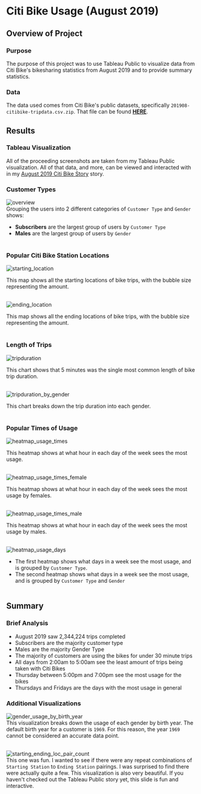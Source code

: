 # Citi Bike Usage (August 2019)

## Overview of Project

### Purpose

The purpose of this project was to use Tableau Public to visualize data from Citi Bike's bikesharing statistics from August 2019 and to provide summary statistics.

### Data

The data used comes from Citi Bike's public datasets, specifically `201908-citibike-tripdata.csv.zip`. That file can be found **[HERE](https://s3.amazonaws.com/tripdata/index.html)**.

## Results

### Tableau Visualization

All of the proceeding screenshots are taken from my Tableau Public visualization. All of that data, and more, can be viewed and interacted with in my [August 2019 Citi Bike Story](https://public.tableau.com/app/profile/michael.marchand2858/viz/CitibikeAugust2019_16790902829250/August2019CitiBikeStory) story.

### Customer Types

![overview](img/overview.png)<br>
Grouping the users into 2 different categories of `Customer Type` and `Gender` shows:
- **Subscribers** are the largest group of users by `Customer Type`
- **Males** are the largest group of users by `Gender`<br><br>


### Popular Citi Bike Station Locations

![starting_location](img/starting_loc_bubble.png)<br>

This map shows all the starting locations of bike trips, with the bubble size representing the amount.<br><br>

![ending_location](img/ending_loc_bubble.png)<br>

This map shows all the ending locations of bike trips, with the bubble size representing the amount.<br><br>


### Length of Trips

![tripduration](img/tripduration.png)<br>

This chart shows that 5 minutes was the single most common length of bike trip duration.<br><br>

![tripduration_by_gender](img/tripduration_by_gender.png)<br>

This chart breaks down the trip duration into each gender.<br><br>
### Popular Times of Usage

![heatmap_usage_times](img/heatmap_usage_times.png)<br>

This heatmap shows at what hour in each day of the week sees the most usage.<br><br>

![heatmap_usage_times_female](img/heatmap_usage_times_female.png)<br>

This heatmap shows at what hour in each day of the week sees the most usage by females.<br><br>

![heatmap_usage_times_male](img/heatmap_usage_times_male.png)<br>

This heatmap shows at what hour in each day of the week sees the most usage by males.<br><br>

![heatmap_usage_days](img/heatmap_usage_days.png)<br>

- The first heatmap shows what days in a week see the most usage, and is grouped by `Customer Type`.
- The second heatmap shows what days in a week see the most usage, and is grouped by `Customer Type` and `Gender`<br><br>

## Summary

### Brief Analysis

- August 2019 saw 2,344,224 trips completed
- Subscribers are the majority customer type
- Males are the majority Gender Type
- The majority of customers are using the bikes for under 30 minute trips
- All days from 2:00am to 5:00am see the least amount of trips being taken with Citi Bikes
- Thursday between 5:00pm and 7:00pm see the most usage for the bikes
- Thursdays and Fridays are the days with the most usage in general

### Additional Visualizations

![gender_usage_by_birth_year](img/gender_usage_by_birth_year.png)<br>
This visualization breaks down the usage of each gender by birth year. The default birth year for a customer is `1969`. For this reason, the year `1969` cannot be considered an accurate data point.<br><br>

![starting_ending_loc_pair_count](img/starting_ending_loc_pair_count.png)<br>
This one was fun. I wanted to see if there were any repeat combinations of `Starting Station` to `Ending Station` pairings. I was surprised to find there were actually quite a few. This visualization is also very beautiful. If you haven't checked out the Tableau Public story yet, this slide is fun and interactive.<br><br>
